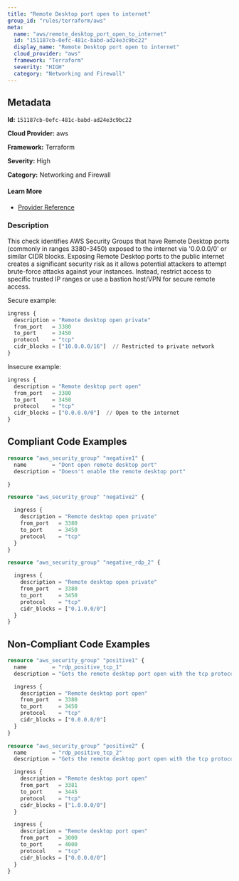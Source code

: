 ```yaml
---
title: "Remote Desktop port open to internet"
group_id: "rules/terraform/aws"
meta:
  name: "aws/remote_desktop_port_open_to_internet"
  id: "151187cb-0efc-481c-babd-ad24e3c9bc22"
  display_name: "Remote Desktop port open to internet"
  cloud_provider: "aws"
  framework: "Terraform"
  severity: "HIGH"
  category: "Networking and Firewall"
---
```

## Metadata

**Id:** `151187cb-0efc-481c-babd-ad24e3c9bc22`

**Cloud Provider:** aws

**Framework:** Terraform

**Severity:** High

**Category:** Networking and Firewall

#### Learn More

 - [Provider Reference](https://registry.terraform.io/providers/hashicorp/aws/latest/docs/resources/security_group)

### Description

 This check identifies AWS Security Groups that have Remote Desktop ports (commonly in ranges 3380-3450) exposed to the internet via '0.0.0.0/0' or similar CIDR blocks. Exposing Remote Desktop ports to the public internet creates a significant security risk as it allows potential attackers to attempt brute-force attacks against your instances. Instead, restrict access to specific trusted IP ranges or use a bastion host/VPN for secure remote access.

Secure example:
```terraform
ingress {
  description = "Remote desktop open private"
  from_port   = 3380
  to_port     = 3450
  protocol    = "tcp"
  cidr_blocks = ["10.0.0.0/16"]  // Restricted to private network
}
```

Insecure example:
```terraform
ingress {
  description = "Remote desktop port open"
  from_port   = 3380
  to_port     = 3450
  protocol    = "tcp"
  cidr_blocks = ["0.0.0.0/0"]  // Open to the internet
}
```


## Compliant Code Examples
```terraform
resource "aws_security_group" "negative1" {
  name        = "Dont open remote desktop port"
  description = "Doesn't enable the remote desktop port"

}

resource "aws_security_group" "negative2" {

  ingress {
    description = "Remote desktop open private"
    from_port   = 3380
    to_port     = 3450
    protocol    = "tcp"
  }
}

resource "aws_security_group" "negative_rdp_2" {

  ingress {
    description = "Remote desktop open private"
    from_port   = 3380
    to_port     = 3450
    protocol    = "tcp"
    cidr_blocks = ["0.1.0.0/0"]
  }
}

```
## Non-Compliant Code Examples
```terraform
resource "aws_security_group" "positive1" {
  name        = "rdp_positive_tcp_1"
  description = "Gets the remote desktop port open with the tcp protocol"

  ingress {
    description = "Remote desktop port open"
    from_port   = 3380
    to_port     = 3450
    protocol    = "tcp"
    cidr_blocks = ["0.0.0.0/0"]
  }
}

resource "aws_security_group" "positive2" {
  name        = "rdp_positive_tcp_2"
  description = "Gets the remote desktop port open with the tcp protocol"

  ingress {
    description = "Remote desktop port open"
    from_port   = 3381
    to_port     = 3445
    protocol    = "tcp"
    cidr_blocks = ["1.0.0.0/0"]
  }

  ingress {
    description = "Remote desktop port open"
    from_port   = 3000
    to_port     = 4000
    protocol    = "tcp"
    cidr_blocks = ["0.0.0.0/0"]
  }
}

```